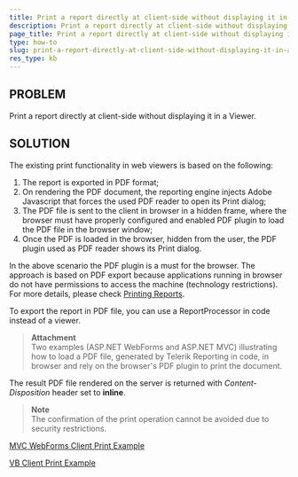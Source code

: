```yaml
---
title: Print a report directly at client-side without displaying it in a Viewer
description: Print a report directly at client-side without displaying it in a Viewer. Print report.
page_title: Print a report directly at client-side without displaying it in a Viewer
type: how-to
slug: print-a-report-directly-at-client-side-without-displaying-it-in-a-viewer
res_type: kb
---
```

  
## PROBLEM 

Print a report directly at client-side without displaying it in a Viewer.  

## SOLUTION  

The existing print functionality in web viewers is based on the following:
1. The report is exported in PDF format;
2. On rendering the PDF document, the reporting engine injects Adobe Javascript that forces the used PDF reader to open its Print dialog;
3. The PDF file is sent to the client in browser in a hidden frame, where the browser must have properly configured and enabled PDF plugin to load the PDF file in the browser window;
4. Once the PDF is loaded in the browser, hidden from the user, the PDF plugin used as PDF reader shows its Print dialog.

In the above scenario the PDF plugin is a must for the browser. The approach is based on PDF export because applications running in browser do not have permissions to access the machine (technology restrictions). For more details, please check <a href="/html5-report-viewer-direct-print" target="_blank">Printing Reports</a>.

To export the report in PDF file, you can use a ReportProcessor in code instead of a viewer.

> **Attachment**
> <br>
> Two examples (ASP.NET WebForms and ASP.NET MVC) illustrating how to load a PDF file, generated by Telerik Reporting in code, in browser and rely on the browser's PDF plugin to print the document.

The result PDF file rendered on the server is returned with *Content-Disposition* header set to **inline**.

> **Note**
> <br>
> The confirmation of the print operation cannot be avoided due to security restrictions.

[MVC WebForms Client Print Example](/resources/mvc_webforms_clientprint.zip)

[VB Client Print Example](/resources/clientprintingvb.zip)
